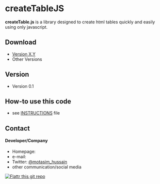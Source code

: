 createTableJS
======
**createTable.js** is a library designed to create html tables quickly and easily using only javascript.


## Download
* [Version X.Y](https://github.com/username/sw-name/archive/master.zip)
* Other Versions

## Version 
* Version 0.1

## How-to use this code
* see [INSTRUCTIONS](https://github.com/motasimhussain/createTableJS/blob/master/INSTRUCTIONS.md) file

## Contact
#### Developer/Company
* Homepage: 
* e-mail: 
* Twitter: [@motasim_hussain](https://twitter.com/motasim_hussain "Motasim_hussain on twitter")
* other communication/social media

[![Flattr this git repo](http://api.flattr.com/button/flattr-badge-large.png)](https://flattr.com/submit/auto?user_id=username&url=https://github.com/username/sw-name&title=sw-name&language=&tags=github&category=software) 

